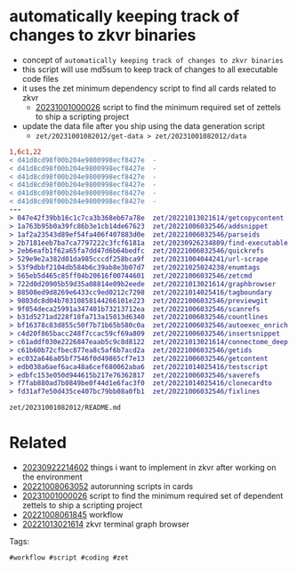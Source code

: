 # automatically keeping track of changes to zkvr binaries

- concept of `automatically keeping track of changes to zkvr binaries`
- this script will use md5sum to keep track of changes to all executable code files
- it uses the zet minimum dependency script to find all cards related to zkvr
  - [20231001000026](/zet/20231001000026/README.md) script to find the minimum required set of zettels to ship a scripting project
- update the data file after you ship using the data generation script
  - `zet/20231001082012/get-data > zet/20231001082012/data`

```diff
1,6c1,22
< d41d8cd98f00b204e9800998ecf8427e  -
< d41d8cd98f00b204e9800998ecf8427e  -
< d41d8cd98f00b204e9800998ecf8427e  -
< d41d8cd98f00b204e9800998ecf8427e  -
< d41d8cd98f00b204e9800998ecf8427e  -
< d41d8cd98f00b204e9800998ecf8427e  -
---
> 047e42f39bb16c1c7ca3b368eb67a78e  zet/20221013021614/getcopycontent
> 1a763b95b0a39fc86b3e1cb14de67623  zet/20221006032546/addsnippet
> 1af2a23543d89ef54fa406f407883d0e  zet/20221006032546/parseids
> 2b7181eeb7ba7ca7797222c3fcf6181a  zet/20230926234809/find-executable
> 2eb6eafb1f62a65fa7dd47d6b64bedfc  zet/20221006032546/quickrefs
> 529e9e2a382d01da985cccdf258bca9f  zet/20231004044241/url-scrape
> 53f9dbbf2104db584b6c39ab8e3b07d7  zet/20221025024238/enumtags
> 565eb5d465c85ff04b20616f00744601  zet/20221006032546/zetcmd
> 722d0d20905b59d35a08814e09b2eede  zet/20221013021614/graphbrowser
> 88508ed9d8269e6433cc9ed0212c7298  zet/20221014025416/tagboundary
> 9803dc8d04b70310858144266101e223  zet/20221006032546/previewgit
> 9f054deca25991a347401b73213712ea  zet/20221006032546/scanrefs
> b31d5271ad228f18fa713a15013d6340  zet/20221006032546/countlines
> bf16378c83d855c50f7b71b65b580c0a  zet/20221006032546/autoexec_enrich
> c4d20f865bacc248f7ccac59cf69a809  zet/20221006032546/insertsnippet
> c61addf030e2226847eaab5c9c8d8122  zet/20221013021614/connectome_deep
> c61b60b72cfbec877ea8c5af6b7acd2a  zet/20221006032546/getids
> ec032a646a05bf7546f0d49865cf7e13  zet/20221006032546/getcontent
> edb038a6aef6aca48a6cef680062aba6  zet/20221014025416/testscript
> edbfc153e050d944615b217e76362817  zet/20221006032546/saverefs
> f7fab880ad7b0849be0f44d1e6fac3f0  zet/20221014025416/clonecardto
> fd31af7e50d435ce407bc79bb08a0fb1  zet/20221006032546/fixlines
```

` zet/20231001082012/README.md `

# Related

- [20230922214602](/zet/20230922214602/README.md) things i want to implement in zkvr after working on the environment
- [20221008063052](/zet/20221008063052/README.md) autorunning scripts in cards
- [20231001000026](/zet/20231001000026/README.md) script to find the minimum required set of dependent zettels to ship a scripting project
- [20221008061845](/zet/20221008061845/README.md) workflow
- [20221013021614](/zet/20221013021614/README.md) zkvr terminal graph browser

Tags:

    #workflow #script #coding #zet
